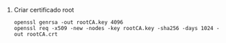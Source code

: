 
1. Criar certificado root

   ~~~ 
   openssl genrsa -out rootCA.key 4096
   openssl req -x509 -new -nodes -key rootCA.key -sha256 -days 1024 -out rootCA.crt
   ~~~
